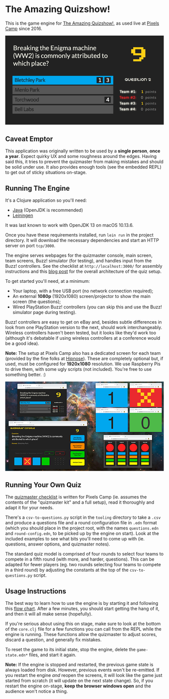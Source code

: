 # The Amazing Quizshow!

This is the game engine for [The Amazing Quizshow!](https://quiz.pixels.camp/), as used live at [Pixels Camp](https://pixels.camp/) since 2016.

![Main Screen](https://github.com/PixelsCamp/pixelscamp-quiz-stage/raw/master/extras/mainscreen.png)

## Caveat Emptor

This application was originally written to be used by a **single person**, **once a year**. Expect quirky UX and some roughness around the edges. Having said this, it tries to prevent the quizmaster from making mistakes and should be solid under use. It also provides enough tools (see the embedded REPL) to get out of sticky situations on-stage.

## Running The Engine

It's a Clojure application so you'll need:

* [Java](http://jdk.java.net/) (OpenJDK is recommended)
* [Leiningen](https://leiningen.org/)

It was last known to work with OpenJDK 13 on macOS 10.13.6.

Once you have these requirements installed, run `lein run` in the project directory. It will download the necessary dependencies and start an HTTP server on port `tcp/3000`.

The engine serves webpages for the quizmaster console, main screen, team screens, Buzz! simulator (for testing), and handles input from the Buzz! controllers. See the checklist at `http://localhost:3000/` for assembly instructions and this [blog post](https://blog.pixels.camp/the-quizshow-stage-setup-def8ddf2dab2) for the overall architecture of the quiz setup.

To get started you'll need, at a minimum:

  * Your laptop, with a free USB port (no network connection required);
  * An external **1080p** (1920x1080) screen/projector to show the main screen (the questions);
  * Wired PlayStation Buzz! controllers (you can skip this and use the Buzz! simulator page during testing).

Buzz! controllers are easy to get on eBay and, besides subtle differences in look from one PlayStation version to the next, should work interchangeably. Wireless controllers haven't been tested, but it looks like they'd work too (although it's debatable if using wireless controllers at a conference would be a good idea).

**Note:** The setup at Pixels Camp also has a dedicated screen for each team (provided by the fine folks at [Hipnose](http://hipnose.com/)). These are completely optional but, if used, must be configured for **1920x1080** resolution. We use Raspberry Pis to drive them, with some ugly scripts (not included). You're free to use something better. :)

![All Screens](https://github.com/PixelsCamp/pixelscamp-quiz-stage/raw/master/extras/screenshot.png)

## Running Your Own Quiz

The [quizmaster checklist](http://localhost:3000/) is written for Pixels Camp (ie. assumes the contents of the "quizmaster kit" and a full setup), read it thoroughly and adapt it for your needs.

There's a `csv-to-questions.py` script in the `tooling` directory to take a `.csv` and produce a questions file and a round configuration file in `.edn` format (which you should place in the project root, with the names `questions.edn` and `round-config.edn`, to be picked up by the engine on start). Look at the included examples to see what bits you'll need to come up with (ie. questions, answer options, and quizmaster notes).

The standard quiz model is comprised of four rounds to select four teams to compete in a fifth round (with more, and harder, questions). This can be adapted for fewer players (eg. two rounds selecting four teams to compete in a third round) by adjusting the constants at the top of the `csv-to-questions.py` script.

## Usage Instructions

The best way to learn how to use the engine is by starting it and following this [flow chart](https://github.com/PixelsCamp/pixelscamp-quiz-stage/raw/master/extras/engine_flow.pdf). After a few minutes, you should start getting the hang of it, and then it will all make sense (hopefully).

If you're serious about using this on stage, make sure to look at the bottom of the `core.clj` file for a few functions you can call from the REPL while the engine is running. These functions allow the quizmaster to adjust scores, discard a question, and generally fix mistakes.

To reset the game to its initial state, stop the engine, delete the `game-state.edn*` files, and start it again.

**Note:** If the engine is stopped and restarted, the previous game state is always loaded from disk. However, previous events won't be re-emitted. If you restart the engine *and* reopen the screens, it will look like the game just started from scratch (it will update on the next state change). So, if you restart the engine on-stage, **keep the browser windows open** and the audience won't notice a thing.
